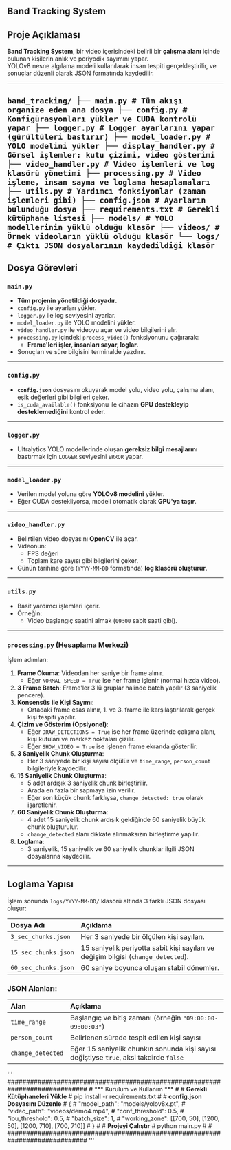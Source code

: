 ## Band Tracking System ##

## Proje Açıklaması

**Band Tracking System**, bir video içerisindeki belirli bir **çalışma alanı** içinde bulunan kişilerin anlık ve periyodik sayımını yapar.  
YOLOv8 nesne algılama modeli kullanılarak insan tespiti gerçekleştirilir, ve sonuçlar düzenli olarak JSON formatında kaydedilir.

---
``` band_tracking/ ├── main.py # Tüm akışı organize eden ana dosya ├── config.py # Konfigürasyonları yükler ve CUDA kontrolü yapar ├── logger.py # Logger ayarlarını yapar (gürültüleri bastırır) ├── model_loader.py # YOLO modelini yükler ├── display_handler.py # Görsel işlemler: kutu çizimi, video gösterimi ├── video_handler.py # Video işlemleri ve log klasörü yönetimi ├── processing.py # Video işleme, insan sayma ve loglama hesaplamaları ├── utils.py # Yardımcı fonksiyonlar (zaman işlemleri gibi) ├── config.json # Ayarların bulunduğu dosya ├── requirements.txt # Gerekli kütüphane listesi ├── models/ # YOLO modellerinin yüklü olduğu klasör ├── videos/ # Örnek videoların yüklü olduğu klasör └── logs/ # Çıktı JSON dosyalarının kaydedildiği klasör ```
---

## Dosya Görevleri

### `main.py`
- **Tüm projenin yönetildiği dosyadır.**
- `config.py` ile ayarları yükler.
- `logger.py` ile log seviyesini ayarlar.
- `model_loader.py` ile YOLO modelini yükler.
- `video_handler.py` ile videoyu açar ve video bilgilerini alır.
- `processing.py` içindeki `process_video()` fonksiyonunu çağırarak:
  - **Frame'leri işler, insanları sayar, loglar.**
- Sonuçları ve süre bilgisini terminalde yazdırır.

---

### `config.py`
- **`config.json`** dosyasını okuyarak model yolu, video yolu, çalışma alanı, eşik değerleri gibi bilgileri çeker.
- `is_cuda_available()` fonksiyonu ile cihazın **GPU destekleyip desteklemediğini** kontrol eder.

---

### `logger.py`
- Ultralytics YOLO modellerinde oluşan **gereksiz bilgi mesajlarını** bastırmak için `LOGGER` seviyesini `ERROR` yapar.

---

### `model_loader.py`
- Verilen model yoluna göre **YOLOv8 modelini** yükler.
- Eğer CUDA destekliyorsa, modeli otomatik olarak **GPU'ya taşır**.

---

### `video_handler.py`
- Belirtilen video dosyasını **OpenCV** ile açar.
- Videonun:
  - FPS değeri
  - Toplam kare sayısı
  gibi bilgilerini çeker.
- Günün tarihine göre (`YYYY-MM-DD` formatında) **log klasörü oluşturur**.
  
---

### `utils.py`
- Basit yardımcı işlemleri içerir.
- Örneğin:
  - Video başlangıç saatini almak (`09:00` sabit saati gibi).
  
---

### `processing.py` (Hesaplama Merkezi)

İşlem adımları:
1. **Frame Okuma**: Videodan her saniye bir frame alınır.
   - Eğer `NORMAL_SPEED = True` ise her frame işlenir (normal hızda video).
2. **3 Frame Batch**: Frame'ler 3'lü gruplar halinde batch yapılır (3 saniyelik pencere).
3. **Konsensüs ile Kişi Sayımı**:
   - Ortadaki frame esas alınır, 1. ve 3. frame ile karşılaştırılarak gerçek kişi tespiti yapılır.
4. **Çizim ve Gösterim (Opsiyonel)**:
   - Eğer `DRAW_DETECTIONS = True` ise her frame üzerinde çalışma alanı, kişi kutuları ve merkez noktaları çizilir.
   - Eğer `SHOW_VIDEO = True` ise işlenen frame ekranda gösterilir.
5. **3 Saniyelik Chunk Oluşturma**:
   - Her 3 saniyede bir kişi sayısı ölçülür ve `time_range`, `person_count` bilgileriyle kaydedilir.
6. **15 Saniyelik Chunk Oluşturma**:
   - 5 adet ardışık 3 saniyelik chunk birleştirilir.
   - Arada en fazla bir sapmaya izin verilir.
   - Eğer son küçük chunk farklıysa, `change_detected: true` olarak işaretlenir.
7. **60 Saniyelik Chunk Oluşturma**:
   - 4 adet 15 saniyelik chunk ardışık geldiğinde 60 saniyelik büyük chunk oluşturulur.
   - `change_detected` alanı dikkate alınmaksızın birleştirme yapılır.
8. **Loglama**:
   - 3 saniyelik, 15 saniyelik ve 60 saniyelik chunklar ilgili JSON dosyalarına kaydedilir.

---

## Loglama Yapısı

İşlem sonunda `logs/YYYY-MM-DD/` klasörü altında 3 farklı JSON dosyası oluşur:

| Dosya Adı | Açıklama |
|:---------|:---------|
| `3_sec_chunks.json` | Her 3 saniyede bir ölçülen kişi sayıları. |
| `15_sec_chunks.json` | 15 saniyelik periyotta sabit kişi sayıları ve değişim bilgisi (`change_detected`). |
| `60_sec_chunks.json` | 60 saniye boyunca oluşan stabil dönemler. |

### JSON Alanları:

| Alan | Açıklama |
|:----|:---------|
| `time_range` | Başlangıç ve bitiş zamanı (örneğin `"09:00:00-09:00:03"`) |
| `person_count` | Belirlenen sürede tespit edilen kişi sayısı |
| `change_detected` | Eğer 15 saniyelik chunkın sonunda kişi sayısı değiştiyse `true`, aksi takdirde `false` |

'''
#############################################################################
                                                                            #
*** Kurulum ve Kullanım ***                                                 #
                                                                            #
**Gerekli Kütüphaneleri Yükle**                                             #
pip install -r requirements.txt                                             #
                                                                            #
**config.json Dosyasını Düzenle**                                           #
{                                                                           #
  "model_path": "models/yolov8x.pt",                                        #
  "video_path": "videos/demo4.mp4",                                         #
  "conf_threshold": 0.5,                                                    #
  "iou_threshold": 0.5,                                                     #
  "batch_size": 1,                                                          #
  "working_zone": [[700, 50], [1200, 50], [1200, 710], [700, 710]]          #
}                                                                           #
                                                                            #
**Projeyi Çalıştır**                                                        #
python main.py                                                              #
                                                                            #
#############################################################################
'''